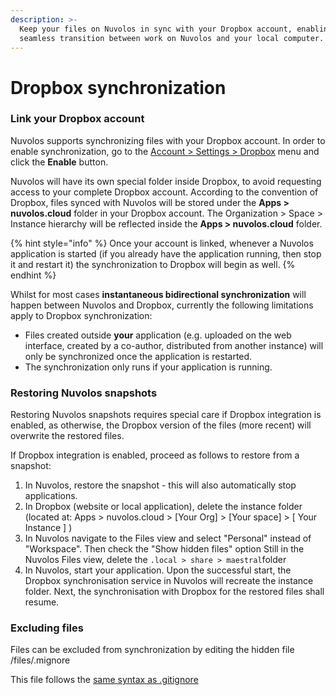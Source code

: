 ```yaml
---
description: >-
  Keep your files on Nuvolos in sync with your Dropbox account, enabling
  seamless transition between work on Nuvolos and your local computer.
---
```


# Dropbox synchronization

### Link your Dropbox account

Nuvolos supports synchronizing files with your Dropbox account. In order to enable synchronization, go to the [Account &gt;  Settings &gt; Dropbox](https://nuvolos.cloud/user/dropbox) menu and click the **Enable** button. 

Nuvolos will have its own special folder inside Dropbox, to avoid requesting access to your complete Dropbox account. According to the convention of Dropbox, files synced with Nuvolos will be stored under the **Apps &gt; nuvolos.cloud** folder in your Dropbox account. The Organization &gt; Space &gt; Instance hierarchy will be reflected inside the **Apps &gt; nuvolos.cloud** folder.

{% hint style="info" %}
Once your account is linked, whenever a Nuvolos application is started \(if you already have the application running, then stop it and restart it\) the synchronization to Dropbox will begin as well.
{% endhint %}

Whilst for most cases **instantaneous bidirectional synchronization** will happen between Nuvolos and Dropbox, currently the following limitations apply to Dropbox synchronization:

* Files created outside **your** application \(e.g. uploaded on the web interface, created by a co-author, distributed from another instance\) will only be synchronized once the application is restarted.
* The synchronization only runs if your application is running.

### Restoring Nuvolos snapshots

Restoring Nuvolos snapshots requires special care if Dropbox integration is enabled, as otherwise, the Dropbox version of the files \(more recent\) will overwrite the restored files.

If Dropbox integration is enabled, proceed as follows to restore from a snapshot:

1. In Nuvolos, restore the snapshot - this will also automatically stop applications.
2. In Dropbox \(website or local application\), delete the instance folder \(located at: Apps &gt; nuvolos.cloud &gt; \[Your Org\] &gt; \[Your space\] &gt; \[ Your Instance \] \)
3. In Nuvolos navigate to the Files view and select "Personal" instead of "Workspace". Then check the "Show hidden files" option Still in the Nuvolos Files view, delete the `.local > share > maestral`folder
4. In Nuvolos, start your application. Upon the successful start, the Dropbox synchronisation service in Nuvolos will recreate the instance folder. Next, the synchronisation with Dropbox for the restored files shall resume.

### Excluding files

Files can be excluded from synchronization by editing the hidden file /files/.mignore 

This file follows the [same syntax as .gitignore ](https://git-scm.com/docs/gitignore#_pattern_format)

